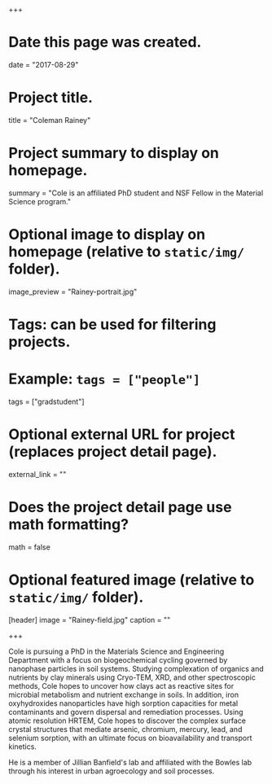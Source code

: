 +++
# Date this page was created.
date = "2017-08-29"

# Project title.
title = "Coleman Rainey"

# Project summary to display on homepage.
summary = "Cole is an affiliated PhD student and NSF Fellow in the Material Science program."

# Optional image to display on homepage (relative to `static/img/` folder).
image_preview = "Rainey-portrait.jpg"

# Tags: can be used for filtering projects.
# Example: `tags = ["people"]`
tags = ["gradstudent"]

# Optional external URL for project (replaces project detail page).
external_link = ""

# Does the project detail page use math formatting?
math = false

# Optional featured image (relative to `static/img/` folder).
[header]
image = "Rainey-field.jpg"
caption = ""

+++

Cole is pursuing a PhD in the Materials Science and Engineering Department with a focus on biogeochemical cycling governed by nanophase particles in soil systems. Studying complexation of organics and nutrients by clay minerals using Cryo-TEM, XRD, and other spectroscopic methods, Cole hopes to uncover how clays act as reactive sites for microbial metabolism and nutrient exchange in soils. In addition, iron oxyhydroxides nanoparticles have high sorption capacities for metal contaminants and govern dispersal and remediation processes. Using atomic resolution HRTEM, Cole hopes to discover the complex surface crystal structures that mediate arsenic, chromium, mercury, lead, and selenium sorption, with an ultimate focus on bioavailability and transport kinetics.

He is a member of Jillian Banfield's lab and affiliated with the Bowles lab through his interest in urban agroecology and soil processes. 

